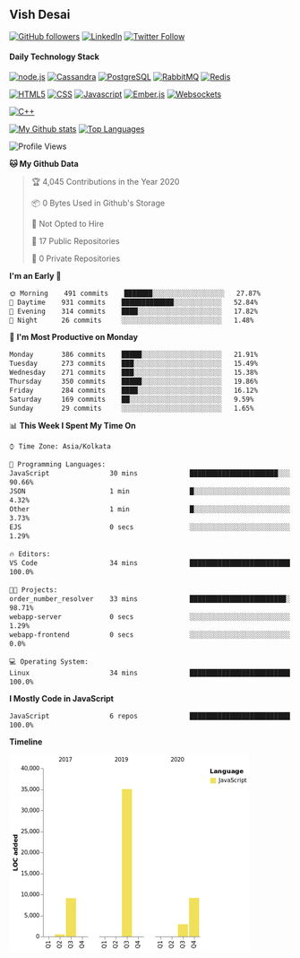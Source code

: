 ## Vish Desai

[![GitHub followers](https://img.shields.io/github/followers/shadyvd?style=for-the-badge&logoColor=white)](https://github.com/shadyvd?tab=followers)
[![LinkedIn](https://img.shields.io/badge/linkedin-%230077B5.svg?&style=for-the-badge&logo=linkedin&logoColor=white)](https://www.linkedin.com/in/vishdesai)
[![Twitter Follow](https://img.shields.io/badge/twitter-%231DA1F2.svg?&style=for-the-badge&logo=twitter&logoColor=white)](https://twitter.com/shadyvd)

#### Daily Technology Stack

[![node.js](https://img.shields.io/badge/node.js%20-%23339933.svg?&style=for-the-badge&logo=node.js&logoColor=white)](http://nodejs.org/)
[![Cassandra](https://img.shields.io/badge/cassandra-%231287B1.svg?&style=for-the-badge&logo=apache-cassandra&logoColor=white)](https://cassandra.apache.org)
[![PostgreSQL](https://img.shields.io/badge/postgres-%23316192.svg?&style=for-the-badge&logo=postgresql&logoColor=white)](https://www.postgresql.org)
[![RabbitMQ](https://img.shields.io/badge/rabbitmq-%23FF6600.svg?&style=for-the-badge&logo=redis&logoColor=white)](https://www.rabbitmq.com)
[![Redis](https://img.shields.io/badge/redis-%23DC382D.svg?&style=for-the-badge&logo=redis&logoColor=white)](https://www.redis.io)

[![HTML5](https://img.shields.io/badge/html5-%23E34F26.svg?&style=for-the-badge&logo=html5&logoColor=white)](https://en.wikipedia.org/wiki/HTML)
[![CSS](https://img.shields.io/badge/css-%23239120.svg?&style=for-the-badge&logo=css3&logoColor=white)](https://en.wikipedia.org/wiki/Cascading_Style_Sheets)
[![Javascript](https://img.shields.io/badge/javascript%20-%23323330.svg?&style=for-the-badge&logo=javascript&logoColor=white)](https://developer.mozilla.org/en-US/docs/Web/JavaScript)
[![Ember.js](https://img.shields.io/badge/ember-%23E04E39.svg?&style=for-the-badge&logo=ember.js&logoColor=white)](https://emberjs.com)
[![Websockets](https://img.shields.io/badge/websockets-%23010101.svg?&style=for-the-badge&logo=socket.io&logoColor=white)](https://developer.mozilla.org/en-US/docs/Web/API/WebSockets_API)

[![C++](https://img.shields.io/badge/c++%20-%2300599C.svg?&style=for-the-badge&logo=c%2B%2B&logoColor=white)](http://www.cplusplus.com/)

[![My Github stats](https://github-readme-stats.vercel.app/api?username=shadyvd&show_icons=true&line_height=33&count_private=true&include_all_commits=true)](https://github.com/shadyvd)
[![Top Languages](https://github-readme-stats.vercel.app/api/top-langs/?username=shadyvd)](https://github.com/shadyvd)

<!--START_SECTION:waka-->
![Profile Views](http://img.shields.io/badge/Profile%20Views-5-blue)

**🐱 My Github Data** 

> 🏆 4,045 Contributions in the Year 2020
 > 
> 📦 0 Bytes Used in Github's Storage 
 > 
> 🚫 Not Opted to Hire
 > 
> 📜 17 Public Repositories 
 > 
> 🔑 0 Private Repositories  
 > 
**I'm an Early 🐤** 

```text
🌞 Morning    491 commits    ███████░░░░░░░░░░░░░░░░░░   27.87% 
🌆 Daytime    931 commits    █████████████░░░░░░░░░░░░   52.84% 
🌃 Evening    314 commits    ████░░░░░░░░░░░░░░░░░░░░░   17.82% 
🌙 Night      26 commits     ░░░░░░░░░░░░░░░░░░░░░░░░░   1.48%

```
📅 **I'm Most Productive on Monday** 

```text
Monday       386 commits    █████░░░░░░░░░░░░░░░░░░░░   21.91% 
Tuesday      273 commits    ███░░░░░░░░░░░░░░░░░░░░░░   15.49% 
Wednesday    271 commits    ███░░░░░░░░░░░░░░░░░░░░░░   15.38% 
Thursday     350 commits    █████░░░░░░░░░░░░░░░░░░░░   19.86% 
Friday       284 commits    ████░░░░░░░░░░░░░░░░░░░░░   16.12% 
Saturday     169 commits    ██░░░░░░░░░░░░░░░░░░░░░░░   9.59% 
Sunday       29 commits     ░░░░░░░░░░░░░░░░░░░░░░░░░   1.65%

```


📊 **This Week I Spent My Time On** 

```text
⌚︎ Time Zone: Asia/Kolkata

💬 Programming Languages: 
JavaScript               30 mins             ██████████████████████░░░   90.66% 
JSON                     1 min               █░░░░░░░░░░░░░░░░░░░░░░░░   4.32% 
Other                    1 min               █░░░░░░░░░░░░░░░░░░░░░░░░   3.73% 
EJS                      0 secs              ░░░░░░░░░░░░░░░░░░░░░░░░░   1.29%

🔥 Editors: 
VS Code                  34 mins             █████████████████████████   100.0%

🐱‍💻 Projects: 
order_number_resolver    33 mins             ████████████████████████░   98.71% 
webapp-server            0 secs              ░░░░░░░░░░░░░░░░░░░░░░░░░   1.29% 
webapp-frontend          0 secs              ░░░░░░░░░░░░░░░░░░░░░░░░░   0.0%

💻 Operating System: 
Linux                    34 mins             █████████████████████████   100.0%

```

**I Mostly Code in JavaScript** 

```text
JavaScript               6 repos             █████████████████████████   100.0%

```


**Timeline**

![Chart not found](https://raw.githubusercontent.com/shadyvd/shadyvd/master/charts/bar_graph.png) 


<!--END_SECTION:waka-->
